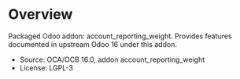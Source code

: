 # Overview

Packaged Odoo addon: account_reporting_weight. Provides features documented in upstream Odoo 16 under this addon.

- Source: OCA/OCB 16.0, addon account_reporting_weight
- License: LGPL-3
